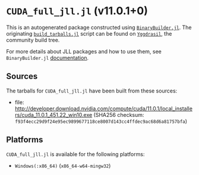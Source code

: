 # `CUDA_full_jll.jl` (v11.0.1+0)

This is an autogenerated package constructed using [`BinaryBuilder.jl`](https://github.com/JuliaPackaging/BinaryBuilder.jl). The originating [`build_tarballs.jl`](https://github.com/JuliaPackaging/Yggdrasil/blob/7df73d3575a217c704b8cf77ed330ee362e983bd/C/CUDA/CUDA_full@11.0/build_tarballs.jl) script can be found on [`Yggdrasil`](https://github.com/JuliaPackaging/Yggdrasil/), the community build tree.

For more details about JLL packages and how to use them, see `BinaryBuilder.jl` [documentation](https://juliapackaging.github.io/BinaryBuilder.jl/dev/jll/).

## Sources

The tarballs for `CUDA_full_jll.jl` have been built from these sources:

* file: http://developer.download.nvidia.com/compute/cuda/11.0.1/local_installers/cuda_11.0.1_451.22_win10.exe (SHA256 checksum: `f93f4ecc29d9f24e95ec9899677118ce8007d143cc4ffdec9ac68d6a81757bfa`)

## Platforms

`CUDA_full_jll.jl` is available for the following platforms:

* `Windows(:x86_64)` (`x86_64-w64-mingw32`)
